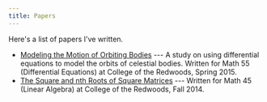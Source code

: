 ```yaml
---
title: Papers
---
```


Here's a list of papers I've written.

- [Modeling the Motion of Orbiting Bodies](/papers/orbits.pdf) --- A study on
  using differential equations to model the orbits of celestial bodies. Written
  for Math 55 (Differential Equations) at College of the Redwoods, Spring 2015.
- [The Square and nth Roots of Square Matrices](/papers/root_matrix.pdf) ---
  Written for Math 45 (Linear Algebra) at College of the Redwoods, Fall 2014.